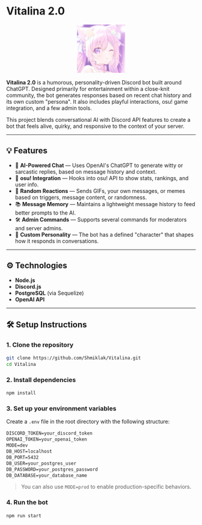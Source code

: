 # Vitalina 2.0

<p align="center">
  <img src="https://raw.githubusercontent.com/Shmiklak/Vitalina2222/refs/heads/main/assets/default.png" alt="Vitalina" />
</p>

**Vitalina 2.0** is a humorous, personality-driven Discord bot built around ChatGPT. Designed primarily for entertainment within a close-knit community, the bot generates responses based on recent chat history and its own custom "persona". It also includes playful interactions, osu! game integration, and a few admin tools.

This project blends conversational AI with Discord API features to create a bot that feels alive, quirky, and responsive to the context of your server.

---

## 💡 Features

- 🤖 **AI-Powered Chat** — Uses OpenAI's ChatGPT to generate witty or sarcastic replies, based on message history and context.
- 🎯 **osu! Integration** — Hooks into osu! API to show stats, rankings, and user info.
- 🎲 **Random Reactions** — Sends GIFs, your own messages, or memes based on triggers, message content, or randomness.
- 📚 **Message Memory** — Maintains a lightweight message history to feed better prompts to the AI.
- 🛠 **Admin Commands** — Supports several commands for moderators and server admins.
- 🧠 **Custom Personality** — The bot has a defined "character" that shapes how it responds in conversations.

---

## ⚙️ Technologies

- **Node.js**
- **Discord.js**
- **PostgreSQL** (via Sequelize)
- **OpenAI API**

---

## 🛠 Setup Instructions

### 1. Clone the repository

```bash
git clone https://github.com/Shmiklak/Vitalina.git
cd Vitalina
````

### 2. Install dependencies

```bash
npm install
```

### 3. Set up your environment variables

Create a `.env` file in the root directory with the following structure:

```env
DISCORD_TOKEN=your_discord_token
OPENAI_TOKEN=your_openai_token
MODE=dev
DB_HOST=localhost
DB_PORT=5432
DB_USER=your_postgres_user
DB_PASSWORD=your_postgres_password
DB_DATABASE=your_database_name
```

> You can also use `MODE=prod` to enable production-specific behaviors.

### 4. Run the bot

```bash
npm run start
```

